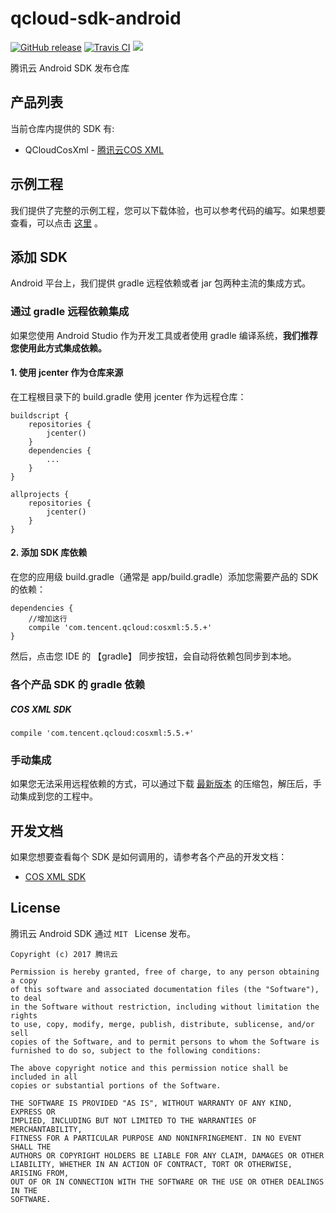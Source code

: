# qcloud-sdk-android

[![GitHub release](https://img.shields.io/github/release/tencentyun/qcloud-sdk-android.svg)](https://github.com/tencentyun/qcloud-sdk-android/releases/latest)
[![Travis CI](https://travis-ci.org/tencentyun/qcloud-sdk-android.svg?branch=master)](https://travis-ci.org/tencentyun/qcloud-sdk-android)
[![](https://jitpack.io/v/tencentyun/qcloud-sdk-android.svg)](https://jitpack.io/#tencentyun/qcloud-sdk-android)

腾讯云 Android SDK 发布仓库

## 产品列表

当前仓库内提供的 SDK 有:

* QCloudCosXml - [腾讯云COS XML](https://cloud.tencent.com/document/product/436)

## 示例工程

我们提供了完整的示例工程，您可以下载体验，也可以参考代码的编写。如果想要查看，可以点击 [这里](https://github.com/tencentyun/qcloud-sdk-android-samples) 。

## 添加 SDK

Android 平台上，我们提供 gradle 远程依赖或者 jar 包两种主流的集成方式。

### 通过 gradle 远程依赖集成

如果您使用 Android Studio 作为开发工具或者使用 gradle 编译系统，**我们推荐您使用此方式集成依赖。**

#### 1. 使用 jcenter 作为仓库来源

在工程根目录下的 build.gradle 使用 jcenter 作为远程仓库：

```
buildscript {
    repositories {
        jcenter()
    }
    dependencies {
        ...
    }
}

allprojects {
    repositories {
        jcenter()
    }
}
```

#### 2. 添加 SDK 库依赖

在您的应用级 build.gradle（通常是 app/build.gradle）添加您需要产品的 SDK 的依赖：

```
dependencies {
    //增加这行
    compile 'com.tencent.qcloud:cosxml:5.5.+'
}
```

然后，点击您 IDE 的 【gradle】 同步按钮，会自动将依赖包同步到本地。

### 各个产品 SDK 的 gradle 依赖

##### COS XML SDK

```
compile 'com.tencent.qcloud:cosxml:5.5.+'
```

### 手动集成

如果您无法采用远程依赖的方式，可以通过下载 [最新版本](https://github.com/tencentyun/qcloud-sdk-android/releases) 的压缩包，解压后，手动集成到您的工程中。


## 开发文档

如果您想要查看每个 SDK 是如何调用的，请参考各个产品的开发文档：

* [COS XML SDK](https://cloud.tencent.com/document/product/436/12159)

## License

腾讯云 Android SDK 通过 `MIT ` License 发布。

```
Copyright (c) 2017 腾讯云

Permission is hereby granted, free of charge, to any person obtaining a copy
of this software and associated documentation files (the "Software"), to deal
in the Software without restriction, including without limitation the rights
to use, copy, modify, merge, publish, distribute, sublicense, and/or sell
copies of the Software, and to permit persons to whom the Software is
furnished to do so, subject to the following conditions:

The above copyright notice and this permission notice shall be included in all
copies or substantial portions of the Software.

THE SOFTWARE IS PROVIDED "AS IS", WITHOUT WARRANTY OF ANY KIND, EXPRESS OR
IMPLIED, INCLUDING BUT NOT LIMITED TO THE WARRANTIES OF MERCHANTABILITY,
FITNESS FOR A PARTICULAR PURPOSE AND NONINFRINGEMENT. IN NO EVENT SHALL THE
AUTHORS OR COPYRIGHT HOLDERS BE LIABLE FOR ANY CLAIM, DAMAGES OR OTHER
LIABILITY, WHETHER IN AN ACTION OF CONTRACT, TORT OR OTHERWISE, ARISING FROM,
OUT OF OR IN CONNECTION WITH THE SOFTWARE OR THE USE OR OTHER DEALINGS IN THE
SOFTWARE.
```
